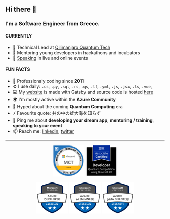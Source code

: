 ## Hi there 👋

### I'm a Software Engineer from Greece.

#### CURRENTLY

- 👾 Technical Lead at [Qilimanjaro Quantum Tech](https://www.qilimanjaro.tech/)
- 💬 Mentoring young developers in hackathons and incubators
- 📢 [Speaking](https://sessionize.com/fedonman/) in live and online events

#### FUN FACTS

- 🏢 Professionaly coding since **2011**
- ⚙️ I use daily: `.cs`, `.py`, `.sql`, `.rs`, `.qs`, `.tf`, `.yml`, `.js`, `.jsx`, `.ts`, `.vue`, 
- 💻 My [website](https://fedonman.com) is made with Gatsby and source code is hosted [here](https://github.com/fedonman/fedonman-website)
- 🌍 I'm mostly active within the **Azure Community**
- 🌱 Hyped about the coming **Quantum Computing** era
- ⚡️ Favourite quote: 井の中の蛙大海を知らず
- 💬 Ping me about **developing your dream app**, **mentoring / training**, **speaking to your event**
- 📫 Reach me: [linkedin](https://www.linkedin.com/in/fedonman/), [twitter](https://twitter.com/fedonman)

---

<p align="center">
    <img src="./assets/microsoft-certified-trainer-2021-2022.png" width="100">
    <img src="./assets/ibm-certified-associate-developer-quantum-computation.png" width="100">
</p>
<p align="center">
    <img src="./assets/microsoft-certified-azure-developer-associate.png" width="100">
    <img src="./assets/microsoft-certified-azure-ai-engineer-associate.png" width="100">
    <img src="./assets/microsoft-certified-azure-data-scientist-associate.png" width="100">
</p>
